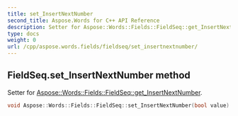```yaml
---
title: set_InsertNextNumber
second_title: Aspose.Words for C++ API Reference
description: Setter for Aspose::Words::Fields::FieldSeq::get_InsertNextNumber. 
type: docs
weight: 0
url: /cpp/aspose.words.fields/fieldseq/set_insertnextnumber/
---
```

## FieldSeq.set_InsertNextNumber method


Setter for [Aspose::Words::Fields::FieldSeq::get_InsertNextNumber](./get_insertnextnumber/).

```cpp
void Aspose::Words::Fields::FieldSeq::set_InsertNextNumber(bool value)
```

